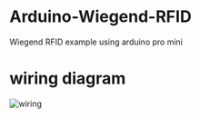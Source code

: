 # Arduino-Wiegend-RFID
Wiegend RFID example using arduino pro mini

# wiring diagram
![wiring](https://github.com/chace1989/Arduino-Wiegend-RFID/blob/master/Wiring_modified.png)
